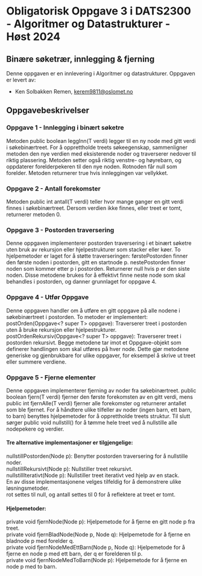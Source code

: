 # Obligatorisk Oppgave 3 i DATS2300 - Algoritmer og Datastrukturer - Høst 2024
## Binære søketrær, innlegging & fjerning

Denne oppgaven er en innlevering i Algoritmer og datastrukturer.
Oppgaven er levert av:
* Ken Solbakken Remen, kerem9811@oslomet.no

## Oppgavebeskrivelser

### Oppgave 1 - Innlegging i binært søketre
Metoden public boolean leggInn(T verdi) legger til en ny node med gitt verdi i søkebinærtreet.
For å opprettholde treets søkeegenskap, sammenligner metoden den nye verdien med eksisterende noder
og traverserer nedover til riktig plassering. Metoden setter også riktig venstre- og høyrebarn, 
og oppdaterer forelderpekeren til den nye noden. Rotnoden får null som forelder. 
Metoden returnerer true hvis innleggingen var vellykket.

### Oppgave 2 - Antall forekomster
Metoden public int antall(T verdi) teller hvor mange ganger en gitt verdi finnes i søkebinærtreet. 
Dersom verdien ikke finnes, eller treet er tomt, returnerer metoden 0.

### Oppgave 3 - Postorden traversering
Denne oppgaven implementerer postorden traversering i et binært søketre uten bruk av rekursjon eller hjelpestrukturer 
som stacker eller køer. To hjelpemetoder er laget for å støtte traverseringen:
førstePostorden finner den første noden i postorden, gitt en startnode p.
nestePostorden finner noden som kommer etter p i postorden. Returnerer null hvis p er den siste noden.
Disse metodene brukes for å effektivt finne neste node som skal behandles i postorden, og danner grunnlaget for oppgave 4.

### Oppgave 4 - Utfør Oppgave
Denne oppgaven handler om å utføre en gitt oppgave på alle nodene i søkebinærtreet i postorden. To metoder er implementert:
postOrden(Oppgave<? super T> oppgave): Traverserer treet i postorden uten å bruke rekursjon eller hjelpestrukturer.
postOrdenRekursiv(Oppgave<? super T> oppgave): Traverserer treet i postorden rekursivt. 
Begge metodene tar imot et Oppgave-objekt som definerer handlingen som skal utføres på hver node. 
Dette gjør metodene generiske og gjenbrukbare for ulike oppgaver, for eksempel å skrive ut treet eller summere verdiene.

### Oppgave 5 - Fjerne elementer
Denne oppgaven implementerer fjerning av noder fra søkebinærtreet. 
public boolean fjern(T verdi) fjerner den første forekomsten av en gitt verdi, mens 
public int fjernAlle(T verdi) fjerner alle forekomster og returnerer antallet som ble fjernet. 
For å håndtere ulike tilfeller av noder (ingen barn, ett barn, to barn) benyttes hjelpemetoder 
for å opprettholde treets struktur. Til slutt sørger public void nullstill() for å tømme hele treet 
ved å nullstille alle nodepekere og verdier.

#### Tre alternative implementasjoner er tilgjengelige:
   nullstillPostorden(Node<T> p): Benytter postorden traversering for å nullstille noder.\
   nullstillRekursivt(Node<T> p): Nullstiller treet rekursivt.\
   nullstillIterativt(Node<T> p): Nullstiller treet iterativt ved hjelp av en stack.\
   En av disse implementasjonene velges tilfeldig for å demonstrere ulike løsningsmetoder.\
   rot settes til null, og antall settes til 0 for å reflektere at treet er tomt.
   
#### Hjelpemetoder:
   private void fjernNode(Node<T> p): Hjelpemetode for å fjerne en gitt node p fra treet.\
   private void fjernBladNode(Node<T> p, Node<T> q): Hjelpemetode for å fjerne en bladnode p med forelder q.\
   private void fjernNodeMedEttBarn(Node<T> p, Node<T> q): Hjelpemetode for å fjerne en node p med ett barn, der q er forelderen til p.\
   private void fjernNodeMedToBarn(Node<T> p): Hjelpemetode for å fjerne en node p med to barn.
